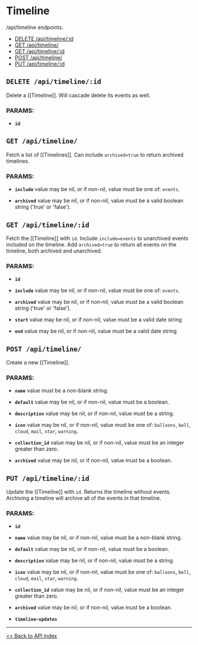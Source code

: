 # Timeline

/api/timeline endpoints.

  - [DELETE /api/timeline/:id](#delete-apitimelineid)
  - [GET /api/timeline/](#get-apitimeline)
  - [GET /api/timeline/:id](#get-apitimelineid)
  - [POST /api/timeline/](#post-apitimeline)
  - [PUT /api/timeline/:id](#put-apitimelineid)

## `DELETE /api/timeline/:id`

Delete a [[Timeline]]. Will cascade delete its events as well.

### PARAMS:

*  **`id`**

## `GET /api/timeline/`

Fetch a list of [[Timelines]]. Can include `archived=true` to return archived timelines.

### PARAMS:

*  **`include`** value may be nil, or if non-nil, value must be one of: `events`.

*  **`archived`** value may be nil, or if non-nil, value must be a valid boolean string ('true' or 'false').

## `GET /api/timeline/:id`

Fetch the [[Timeline]] with `id`. Include `include=events` to unarchived events included on the timeline. Add
  `archived=true` to return all events on the timeline, both archived and unarchived.

### PARAMS:

*  **`id`** 

*  **`include`** value may be nil, or if non-nil, value must be one of: `events`.

*  **`archived`** value may be nil, or if non-nil, value must be a valid boolean string ('true' or 'false').

*  **`start`** value may be nil, or if non-nil, value must be a valid date string

*  **`end`** value may be nil, or if non-nil, value must be a valid date string

## `POST /api/timeline/`

Create a new [[Timeline]].

### PARAMS:

*  **`name`** value must be a non-blank string.

*  **`default`** value may be nil, or if non-nil, value must be a boolean.

*  **`description`** value may be nil, or if non-nil, value must be a string.

*  **`icon`** value may be nil, or if non-nil, value must be one of: `balloons`, `bell`, `cloud`, `mail`, `star`, `warning`.

*  **`collection_id`** value may be nil, or if non-nil, value must be an integer greater than zero.

*  **`archived`** value may be nil, or if non-nil, value must be a boolean.

## `PUT /api/timeline/:id`

Update the [[Timeline]] with `id`. Returns the timeline without events. Archiving a timeline will archive all of the
  events in that timeline.

### PARAMS:

*  **`id`** 

*  **`name`** value may be nil, or if non-nil, value must be a non-blank string.

*  **`default`** value may be nil, or if non-nil, value must be a boolean.

*  **`description`** value may be nil, or if non-nil, value must be a string.

*  **`icon`** value may be nil, or if non-nil, value must be one of: `balloons`, `bell`, `cloud`, `mail`, `star`, `warning`.

*  **`collection_id`** value may be nil, or if non-nil, value must be an integer greater than zero.

*  **`archived`** value may be nil, or if non-nil, value must be a boolean.

*  **`timeline-updates`**

---

[<< Back to API index](../api-documentation.md)
